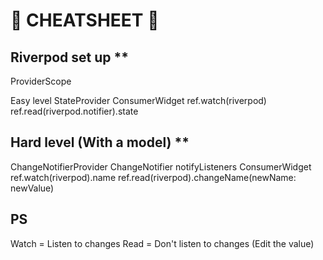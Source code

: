 # 📖 CHEATSHEET 📖

## Riverpod set up **
ProviderScope

Easy level
StateProvider
ConsumerWidget
ref.watch(riverpod)
ref.read(riverpod.notifier).state


## Hard level (With a model) **
ChangeNotifierProvider
ChangeNotifier
notifyListeners
ConsumerWidget
ref.watch(riverpod).name
ref.read(riverpod).changeName(newName: newValue)


## PS
Watch = Listen to changes
Read = Don't listen to changes (Edit the value)
